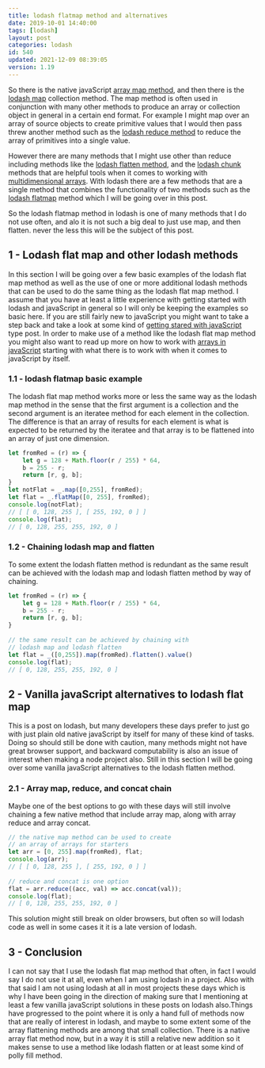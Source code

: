 ```yaml
---
title: lodash flatmap method and alternatives
date: 2019-10-01 14:40:00
tags: [lodash]
layout: post
categories: lodash
id: 540
updated: 2021-12-09 08:39:05
version: 1.19
---
```


So there is the native javaScript [array map method](/2020/06/16/js-array-map/), and then there is the [lodash map](/2018/02/02/lodash_map/) collection method. The map method is often used in conjunction with many other methods to produce an array or collection object in general in a certain end format. For example I might map over an array of source objects to create primitive values that I would then pass threw another method such as the [lodash reduce method](/2018/07/25/lodash_reduce/) to reduce the array of primitives into a single value. 

However there are many methods that I might use other than reduce including methods like the [lodash flatten method](/2018/08/12/lodash_flatten/), and the [lodash chunk](/2017/09/13/lodash-chunk/) methods that are helpful tools when it comes to working with [multidimensional arrays](/2020/03/31/js-array-multidimensional/). With lodash there are a few methods that are a single method that combines the functionality of two methods such as the [lodash flatmap](https://lodash.com/docs/4.17.15#flatMap) method which I will be going over in this post.

So the lodash flatmap method in lodash is one of many methods that I do not use often, and alo it is not such a big deal to just use map, and then flatten. never the less this will be the subject of this post.

<!-- more -->

## 1 - Lodash flat map and other lodash methods

In this section I will be going over a few basic examples of the lodash flat map method as well as the use of one or more additional lodash methods that can be used to do the same thing as the lodash flat map method. I assume that you have at least a little experience with getting started with lodash and javaScript in general so I will only be keeping the examples so basic here. If you are still fairly new to javaScript you might want to take a step back and take a look at some kind of [getting stared with javaScript](/2018/11/27/js-getting-started/) type post. In order to make use of a method like the lodash flat map method you might also want to read up more on how to work with [arrays in javaScript](/2018/12/10/js-array/) starting with what there is to work with when it comes to javaScript by itself.

### 1.1 - lodash flatmap basic example

The lodash flat map method works more or less the same way as the lodash map method in the sense that the first argument is a collection and the second argument is an iteratee method for each element in the collection. The difference is that an array of results for each element is what is expected to be returned by the iteratee and that array is to be flattened into an array of just one dimension.

```js
let fromRed = (r) => {
    let g = 128 + Math.floor(r / 255) * 64,
    b = 255 - r;
    return [r, g, b];
}
let notFlat = _.map([0,255], fromRed);
let flat = _.flatMap([0, 255], fromRed);
console.log(notFlat);
// [ [ 0, 128, 255 ], [ 255, 192, 0 ] ]
console.log(flat);
// [ 0, 128, 255, 255, 192, 0 ]
```

### 1.2 - Chaining lodash map and flatten

To some extent the lodash flatten method is redundant as the same result can be achieved with the lodash map and lodash flatten method by way of chaining.

```js
let fromRed = (r) => {
    let g = 128 + Math.floor(r / 255) * 64,
    b = 255 - r;
    return [r, g, b];
}
 
// the same result can be achieved by chaining with
// lodash map and lodash flatten
let flat = _([0,255]).map(fromRed).flatten().value()
console.log(flat);
// [ 0, 128, 255, 255, 192, 0 ]
```

## 2 - Vanilla javaScript alternatives to lodash flat map

This is a post on lodash, but many developers these days prefer to just go with just plain old native javaScript by itself for many of these kind of tasks. Doing so should still be done with caution, many methods might not have great browser support, and backward computability is also an issue of interest when making a node project also. Still in this section I will be going over some vanilla javaScript alternatives to the lodash flatten method.

### 2.1 - Array map, reduce, and concat chain

Maybe one of the best options to go with these days will still involve chaining a few native method that include array map, along with array reduce and array concat.

```js
// the native map method can be used to create
// an array of arrays for starters
let arr = [0, 255].map(fromRed), flat;
console.log(arr);
// [ [ 0, 128, 255 ], [ 255, 192, 0 ] ]
 
// reduce and concat is one option
flat = arr.reduce((acc, val) => acc.concat(val));
console.log(flat);
// [ 0, 128, 255, 255, 192, 0 ]
```

This solution might still break on older browsers, but often so will lodash code as well in some cases it it is a late version of lodash.

## 3 - Conclusion

I can not say that I use the lodash flat map method that often, in fact I would say I do not use it at all, even when I am using lodash in a project. Also with that said I am not using lodash at all in most projects these days which is why I have been going in the direction of making sure that I mentioning at least a few vanilla javaScript solutions in these posts on lodash also.Things have progressed to the point where it is only a hand full of methods now that are really of interest in lodash, and maybe to some extent some of the array flattening methods are among that small collection. There is a native array flat method now, but in a way it is still a relative new addition so it makes sense to use a method like lodash flatten or at least some kind of polly fill method.

